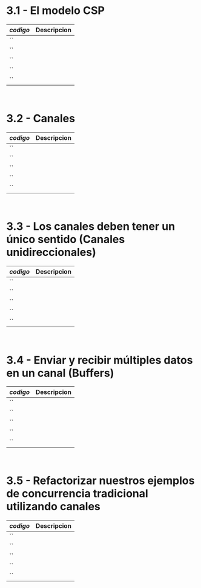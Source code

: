 # 3.1 - El modelo CSP

*codigo* | **Descripcion**
:---|---:
``|
``|
``|
``|
``|

```go
    
```

# 3.2 - Canales

*codigo* | **Descripcion**
:---|---:
``|
``|
``|
``|
``|

```go
    
```

# 3.3 - Los canales deben tener un único sentido (Canales unidireccionales)

*codigo* | **Descripcion**
:---|---:
``|
``|
``|
``|
``|

```go
    
```

# 3.4 - Enviar y recibir múltiples datos en un canal (Buffers)

*codigo* | **Descripcion**
:---|---:
``|
``|
``|
``|
``|

```go
    
```

# 3.5 - Refactorizar nuestros ejemplos de concurrencia tradicional utilizando canales

*codigo* | **Descripcion**
:---|---:
``|
``|
``|
``|
``|

```go
    
```